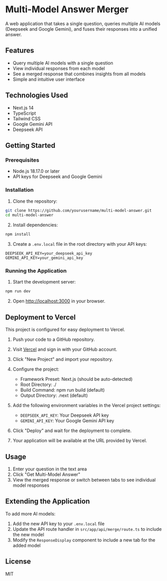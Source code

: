 # Multi-Model Answer Merger

A web application that takes a single question, queries multiple AI models (Deepseek and Google Gemini), and fuses their responses into a unified answer.

## Features

- Query multiple AI models with a single question
- View individual responses from each model
- See a merged response that combines insights from all models
- Simple and intuitive user interface

## Technologies Used

- Next.js 14
- TypeScript
- Tailwind CSS
- Google Gemini API
- Deepseek API

## Getting Started

### Prerequisites

- Node.js 18.17.0 or later
- API keys for Deepseek and Google Gemini

### Installation

1. Clone the repository:

```bash
git clone https://github.com/yourusername/multi-model-answer.git
cd multi-model-answer
```

2. Install dependencies:

```bash
npm install
```

3. Create a `.env.local` file in the root directory with your API keys:

```
DEEPSEEK_API_KEY=your_deepseek_api_key
GEMINI_API_KEY=your_gemini_api_key
```

### Running the Application

1. Start the development server:

```bash
npm run dev
```

2. Open [http://localhost:3000](http://localhost:3000) in your browser.

## Deployment to Vercel

This project is configured for easy deployment to Vercel.

1. Push your code to a GitHub repository.

2. Visit [Vercel](https://vercel.com) and sign in with your GitHub account.

3. Click "New Project" and import your repository.

4. Configure the project:
   - Framework Preset: Next.js (should be auto-detected)
   - Root Directory: ./
   - Build Command: npm run build (default)
   - Output Directory: .next (default)

5. Add the following environment variables in the Vercel project settings:
   - `DEEPSEEK_API_KEY`: Your Deepseek API key
   - `GEMINI_API_KEY`: Your Google Gemini API key

6. Click "Deploy" and wait for the deployment to complete.

7. Your application will be available at the URL provided by Vercel.

## Usage

1. Enter your question in the text area
2. Click "Get Multi-Model Answer"
3. View the merged response or switch between tabs to see individual model responses

## Extending the Application

To add more AI models:

1. Add the new API key to your `.env.local` file
2. Update the API route handler in `src/app/api/merge/route.ts` to include the new model
3. Modify the `ResponseDisplay` component to include a new tab for the added model

## License

MIT

